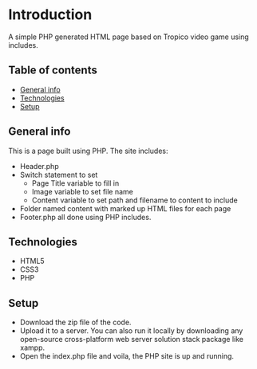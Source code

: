 # Introduction
A simple PHP generated HTML page based on Tropico video game using includes.

## Table of contents
* [General info](#general-info)
* [Technologies](#technologies)
* [Setup](#setup)

## General info
This is a page built using PHP. The site includes:
* Header.php
* Switch statement to set
    - Page Title variable to fill in <title></title>
    - Image variable to set file name
    - Content variable to set path and filename to content to include 
* Folder named content with marked up HTML files for each page
* Footer.php
all done using PHP includes.

## Technologies 
* HTML5
* CSS3
* PHP

## Setup
* Download the zip file of the code.
* Upload it to a server. You can also run it locally by downloading any open-source cross-platform web server solution stack package like xampp.
* Open the index.php file and voila, the PHP site is up and running.